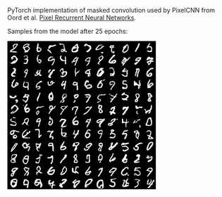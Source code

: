 PyTorch implementation of masked convolution used by PixelCNN from Oord et al. [Pixel Recurrent Neural Networks](https://arxiv.org/abs/1601.06759).  

Samples from the model after 25 epochs:

![sample_25](sample_25.png)
